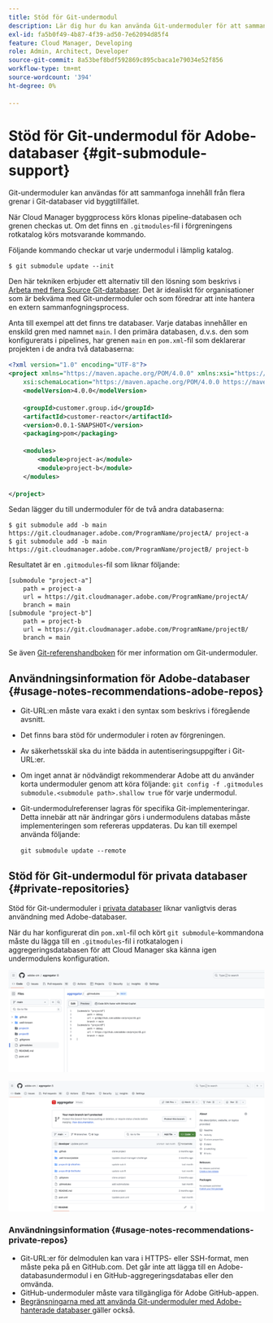 ```yaml
---
title: Stöd för Git-undermodul
description: Lär dig hur du kan använda Git-undermoduler för att sammanfoga innehåll från flera grenar i Git-databaser vid byggtillfället.
exl-id: fa5b0f49-4b87-4f39-ad50-7e62094d85f4
feature: Cloud Manager, Developing
role: Admin, Architect, Developer
source-git-commit: 8a53bef8bdf592869c895cbaca1e79034e52f856
workflow-type: tm+mt
source-wordcount: '394'
ht-degree: 0%

---
```


# Stöd för Git-undermodul för Adobe-databaser {#git-submodule-support}

Git-undermoduler kan användas för att sammanfoga innehåll från flera grenar i Git-databaser vid byggtillfället.

När Cloud Manager byggprocess körs klonas pipeline-databasen och grenen checkas ut. Om det finns en `.gitmodules`-fil i förgreningens rotkatalog körs motsvarande kommando.

Följande kommando checkar ut varje undermodul i lämplig katalog.

```
$ git submodule update --init
```

Den här tekniken erbjuder ett alternativ till den lösning som beskrivs i [Arbeta med flera Source Git-databaser](/help/implementing/cloud-manager/managing-code/working-with-multiple-source-git-repositories.md). Det är idealiskt för organisationer som är bekväma med Git-undermoduler och som föredrar att inte hantera en extern sammanfogningsprocess.

Anta till exempel att det finns tre databaser. Varje databas innehåller en enskild gren med namnet `main`. I den primära databasen, d.v.s. den som konfigurerats i pipelines, har grenen `main` en `pom.xml`-fil som deklarerar projekten i de andra två databaserna:

```xml
<?xml version="1.0" encoding="UTF-8"?>
<project xmlns="https://maven.apache.org/POM/4.0.0" xmlns:xsi="https://www.w3.org/2001/XMLSchema-instance"
    xsi:schemaLocation="https://maven.apache.org/POM/4.0.0 https://maven.apache.org/maven-v4_0_0.xsd">
    <modelVersion>4.0.0</modelVersion>
   
    <groupId>customer.group.id</groupId>
    <artifactId>customer-reactor</artifactId>
    <version>0.0.1-SNAPSHOT</version>
    <packaging>pom</packaging>
   
    <modules>
        <module>project-a</module>
        <module>project-b</module>
    </modules>
   
</project>
```

Sedan lägger du till undermoduler för de två andra databaserna:

```shell
$ git submodule add -b main https://git.cloudmanager.adobe.com/ProgramName/projectA/ project-a
$ git submodule add -b main https://git.cloudmanager.adobe.com/ProgramName/projectB/ project-b
```

Resultatet är en `.gitmodules`-fil som liknar följande:

```text
[submodule "project-a"]
    path = project-a
    url = https://git.cloudmanager.adobe.com/ProgramName/projectA/
    branch = main
[submodule "project-b"]
    path = project-b
    url = https://git.cloudmanager.adobe.com/ProgramName/projectB/
    branch = main
```

Se även [Git-referenshandboken](https://git-scm.com/book/en/v2/Git-Tools-Submodules) för mer information om Git-undermoduler.

## Användningsinformation för Adobe-databaser {#usage-notes-recommendations-adobe-repos}

* Git-URL:en måste vara exakt i den syntax som beskrivs i föregående avsnitt.
* Det finns bara stöd för undermoduler i roten av förgreningen.
* Av säkerhetsskäl ska du inte bädda in autentiseringsuppgifter i Git-URL:er.
* Om inget annat är nödvändigt rekommenderar Adobe att du använder korta undermoduler genom att köra följande:
  `git config -f .gitmodules submodule.<submodule path>.shallow true` för varje undermodul.
* Git-undermodulreferenser lagras för specifika Git-implementeringar. Detta innebär att när ändringar görs i undermodulens databas måste implementeringen som refereras uppdateras.
Du kan till exempel använda följande:

  `git submodule update --remote`

## Stöd för Git-undermodul för privata databaser {#private-repositories}

Stöd för Git-undermoduler i [privata databaser](private-repositories.md) liknar vanligtvis deras användning med Adobe-databaser.

När du har konfigurerat din `pom.xml`-fil och kört `git submodule`-kommandona måste du lägga till en `.gitmodules`-fil i rotkatalogen i aggregeringsdatabasen för att Cloud Manager ska känna igen undermodulens konfiguration.

![.gitmodules-fil](assets/gitmodules.png)

![Aggregator](assets/aggregator.png)

### Användningsinformation {#usage-notes-recommendations-private-repos}

* Git-URL:er för delmodulen kan vara i HTTPS- eller SSH-format, men måste peka på en GitHub.com. Det går inte att lägga till en Adobe-databasundermodul i en GitHub-aggregeringsdatabas eller den omvända.
* GitHub-undermoduler måste vara tillgängliga för Adobe GitHub-appen.
* [Begränsningarna med att använda Git-undermoduler med Adobe-hanterade databaser &#x200B;](#usage-notes-recommendations-adobe-repos) gäller också.
